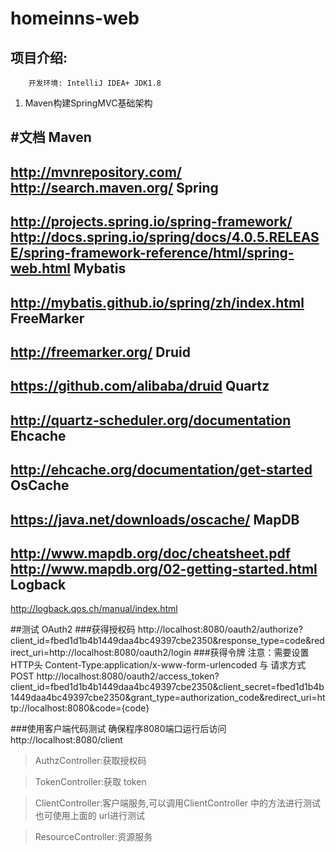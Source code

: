 homeinns-web
============

项目介绍:
---------------
        开发环境: IntelliJ IDEA+ JDK1.8
        
1. Maven构建SpringMVC基础架构





#文档
Maven
-----
http://mvnrepository.com/<br/>
http://search.maven.org/
Spring
------
http://projects.spring.io/spring-framework/<br/>
http://docs.spring.io/spring/docs/4.0.5.RELEASE/spring-framework-reference/html/spring-web.html
Mybatis
-------
http://mybatis.github.io/spring/zh/index.html
FreeMarker
---------
http://freemarker.org/
Druid
-----
https://github.com/alibaba/druid
Quartz
------
http://quartz-scheduler.org/documentation
Ehcache
-------
http://ehcache.org/documentation/get-started
OsCache
-------
https://java.net/downloads/oscache/
MapDB
-----
http://www.mapdb.org/doc/cheatsheet.pdf
http://www.mapdb.org/02-getting-started.html
Logback
-------
http://logback.qos.ch/manual/index.html

##测试 OAuth2
###获得授权码
http://localhost:8080/oauth2/authorize?client_id=fbed1d1b4b1449daa4bc49397cbe2350&response_type=code&redirect_uri=http://localhost:8080/oauth2/login
###获得令牌
        注意：需要设置HTTP头 Content-Type:application/x-www-form-urlencoded 与 请求方式 POST
http://localhost:8080/oauth2/access_token?client_id=fbed1d1b4b1449daa4bc49397cbe2350&client_secret=fbed1d1b4b1449daa4bc49397cbe2350&grant_type=authorization_code&redirect_uri=http://localhost:8080&code={code}

###使用客户端代码测试
确保程序8080端口运行后访问
http://localhost:8080/client

> AuthzController:获取授权码

> TokenController:获取 token

> ClientController:客户端服务,可以调用ClientController 中的方法进行测试也可使用上面的 url进行测试

> ResourceController:资源服务 
